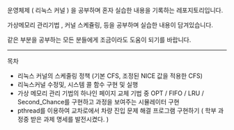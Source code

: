 운영체제 ( 리눅스 커널 ) 을 공부하며 혼자 실습한 내용을 기록하는 레포지토리입니다. 

가상메모리 관리기법 , 커널 스케쥴링, 등을 공부하며 실습한 내용이 담겨있습니다. 

같은 부분을 공부하는 모든 분들에게 조금이라도 도움이 되기를 바랍니다.

--------------------------------------------------------------------------------------------------------------------------

목차 

- 리눅스 커널의 스케줄링 정책 (기본 CFS, 조정된 NICE 값을 적용한 CFS)
- 리눅스커널 수정및, 시스템 콜 함수 구현 및 실행
- 가상 메모리 관리 기법의 하나인 페이지 교체 기법 중 OPT / FIFO / LRU / Second_Chance를 구현하고 과정을 보여주는 시뮬레이터 구현
- pthread를 이용하여 교차로에서 차량 진입 문제 해결 프로그램 구현하기 ( 학부 과정중 받은 과제 명세를 발전시켰다. )

